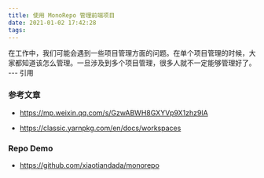 ```yaml
---
title: 使用 MonoRepo 管理前端项目
date: 2021-01-02 17:42:28
tags:
---
```


在工作中，我们可能会遇到一些项目管理方面的问题。在单个项目管理的时候，大家都知道该怎么管理。一旦涉及到多个项目管理，很多人就不一定能够管理好了。 --- 引用



### 参考文章

- https://mp.weixin.qq.com/s/GzwABWH8GXYVp9X1zhz9lA

- https://classic.yarnpkg.com/en/docs/workspaces

### Repo Demo

- https://github.com/xiaotiandada/monorepo

